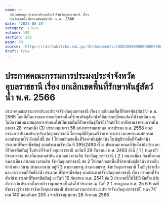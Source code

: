 ```yaml
---
name: >-
  ประกาศคณะกรรมการประมงประจำจังหวัดอุบลราชธานี เรื่อง
  ยกเลิกเขตพื้นที่รักษาพันธุ์สัตว์น้ำ พ.ศ. 2566
date: '2023-08-28'
category: ง พิเศษ
volume: 140
section: 205
page: 74
source: 'https://ratchakitcha.soc.go.th/documents/140D205S0000000007400.pdf'
draft: true
---
```


# ประกาศคณะกรรมการประมงประจำจังหวัดอุบลราชธานี เรื่อง ยกเลิกเขตพื้นที่รักษาพันธุ์สัตว์น้ำ พ.ศ. 2566

ประกาศคณะกรรมการประมงประจำจังหวัดอุบลราชธานี เรื่อง ยกเลิกเขตพื้นที่รักษาพันธุ์สัตว์น้า พ.ศ. 2566 โดยที่เป็นการสมควรยกเลิกเขตพื้นที่รักษาพันธุ์สัตว์น้ำที่มีสภาพเปลี่ยนแปลงไปจากเดิม และไม่มีความเหมาะสมต่อการกำหนดให้เป็นเขตพื้นที่รักษาพันธุ์สัตว์น้ำอีกต่อไป อาศัยอานาจตามความในมาตรา 28 วรรคหนึ่ง (3) ประกอบมาตรา 56 แห่งพระราชกาหนด การประมง พ.ศ. 2558 คณะกรรมการประมงประจาจังหวัดอุบลราชธานี โดยอนุมัติรัฐมนตรีว่าการ กระทรวงเกษตรและสหกรณ์ ออกประกาศไว้ ดังต่อไปนี้ ข้อ 1 ให้ยกเลิกเขตพื้นที่รักษาพันธุ์สัตว์น้า ในบัญชีรายชื่อที่จับสัตว์น้าประเภทที่รักษาพืชพันธุ์ ตามประกาศจังหวัด ที่ 395/2493 เรื่อง ประกาศกาหนดที่จับสัตว์น้าประเภทที่รักษาพืชพันธุ์ ในท้องที่จังหวั ดอุบลราชธานี ลงวันที่ 29 ธันวาคม พ.ศ. 2493 ดังนี้ ( 1 ) หนองบัวบ้านยางธาตุ ท้องที่ตาบลเหล่าหิน อำเภอม่วงสามสิบ จังหวัดอุบลราชธานี ( 2 ) หนองเมือง ท้องที่ตาบลหนองเมือง อำเภอม่วงสามสิบ จังหวัดอุบลราชธานี ข้อ 2 ให้ยกเลิกเขตพื้นที่รักษาพันธุ์สัตว์น้า อ่างเก็บน้าห้วยนาสนาม บ้านนาสนาม หมู่ที่ 3 ตาบลเขมราฐ อำเภอเขมราฐ จังหวัดอุบลราชธานี ในบัญชีรายชื่อและอาณาเขตที่จับสัตว์น้ำ ประเภท ที่รักษาพืชพันธุ์ ตามประกาศจังหวัดอุบลราชธานี เรื่อง กาหนดที่จับสัตว์น้าประเภทที่รักษาพืชพันธุ์ ลงวันที่ 16 กันยายน พ.ศ. 2541 ข้อ 3 ประกาศนี้ให้ใช้บังคับตั้งแต่วันถัดจากวันประกาศในราชกิจจานุเบกษาเป็นต้นไป ประกาศ ณ วันที่ 2 1 กรกฎาคม พ.ศ. 25 6 6 ชลธี ยังตรง ผู้ว่าราชการจังหวัดอุบลราชธานี ประธานกรรมการประมงประจำจังหวัดอุบลราชธานี ้ หนา 74 ่ เลม 140 ตอนพิเศษ 205 ง ราชกิจจานุเบกษา 28 สิงหาคม 2566
